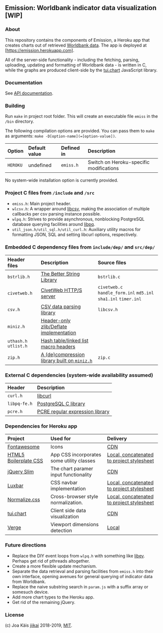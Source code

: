 ## Emission: Worldbank indicator data visualization [WIP]

### About

This repository contains the components of Emission, a Heroku app that creates charts out of retrieved [Worldbank data](http://api.worldbank.org/v2/en/indicator/). The app is deployed at [https://emission.herokuapp.com].

All of the server-side functionality - including the fetching, parsing, uploading, updating and formatting of Worldbank data - is written in C, while the graphs are produced client-side by the [tui.chart](https://github.com/nhnent/tui.chart) JavaScript library.

### Documentation

See [API documentation](./doc/emiss_api.md).

### Building ###

Run `make` in project root folder. This will create an executable file `emiss` in the `/bin` directory.

The following compilation options are provided. You can pass them to `make` as arguments: `make -D[option-name](=[option-value])`.

| Option          | Default value | Defined in | Description
|:--------------- |:--------------|:-----------|:-----------
|`HEROKU`         | undefined     |`emiss.h`   | Switch on Heroku-specific modifications

No system-wide installation option is currently provided.

### Project C files from `/include` and `/src`

- `emiss.h`: Main project header.
- `wlcsv.h`: A wrapper around [libcsv](#builtin-c-dependencies), making the association of multiple callbacks per csv parsing instance possible.
- `wlpq.h`: Strives to provide asynchronous, nonblocking PostgreSQL database querying facilities around [libpq](#builtin-c-dependencies).
- `util_json.h/util_sql.h/util_curl.h`: Auxiliary utility macros for formatting JSON, SQL and setting libcurl options, respectively.


### Embedded C dependency files from `include/dep/` and `src/dep/`

| Header files        | Description                                                                  | Source files   
|:--------------------|:-----------------------------------------------------------------------------|:--------------------------------------------------------------
|`bstrlib.h`          |[The Better String Library](https://github.com/msteinert/bstring)             |`bstrlib.c`
|`civetweb.h`         |[CivetWeb HTTP/S server](https://github.com/civetweb/civetweb)                |`civetweb.c` `handle_form.inl` `md5.inl` `sha1.inl` `timer.inl`
|`csv.h`              |[CSV data parsing library](https://github.com/rgamble/libcsv)                 |`libcsv.h`
|`miniz.h`            |[Header-only zlib/Deflate implementation](https://github.com/richgel999/miniz)|
|`uthash.h` `utlist.h`|[Hash table/linked list macro headers](https://github.com/troydhanson/uthash) |
|`zip.h`              |[A (de)compression library built on `miniz.h`](https://github.com/kuba--/zip) |`zip.c`

### External C dependencies (system-wide availability assumed)
| Header     | Description
|:-----------|:------------------------------------------------------------------------
|`curl.h`    |[libcurl](https://curl.haxx.se/libcurl/)
|`libpq-fe.h`|[PostgreSQL C library](https://www.postgresql.org/docs/10/libpq.html)
|`pcre.h`    |[PCRE regular expression library](http://www.pcre.org)


### Dependencies for Heroku app

| Project                                                 | Used for                                 | Delivery
|:---------------------------------------------------------|:-----------------------------------------|:--------------
|[Fontawesome](https://fontawesome.com)                   | Icons                                    |[CDN](https://use.fontawesome.com/releases/v5.6.3/css/all.css)
|[HTML5 Boilerplate CSS](https://html5boilerplate.com)    | App CSS incorporates some utility classes|[Local, concatenated to project stylesheet](./resources/css/all.min.css)
|[jQuery Slim](https://jquery.com)                        | The chart paramer input functionality    |[CDN](https://code.jquery.com/jquery-3.3.1.slim.min.js)
|[Luxbar](https://balzss.github.io/luxbar/)               | CSS navbar implementation                |[Local, concatenated to project stylesheet](./resources/css/luxbar.min.css)
|[Normalize.css](https://necolas.github.io/normalize.css/)| Cross-browser style normalization.       |[Local, concatenated to project stylesheet](./resources/css/normalize.min.css)
|[tui.chart](https://github.com/nhnent/tui.chart)         | Client side data visualization           |[CDN](https://uicdn.toast.com/tui.chart/latest/tui-chart-all.min.js)
|[Verge](http://verge.airve.com)                          | Viewport dimensions detection            |[Local](./resources/js/verge.min.js)


### Future directions ###

- Replace the DIY event loops from `wlpq.h` with something like [libev](http://software.schmorp.de/pkg/libev.html). Perhaps get rid of pthreads altogether.
- Create a more flexible update mechanism.
- Separate the data retrieval and parsing facilities from `emiss.h` into their own interface, opening avenues for general querying of indicator data from Worldbank.
- Replace the naive substring search in `param.js` with a suffix array or somesuch device.
- Add more chart types to the Heroku app.
- Get rid of the remaining jQuery.

### License ###

(c) Joa Käis [jiikai](https://github.com/jiikai) 2018-2019, [MIT](LICENSE).
